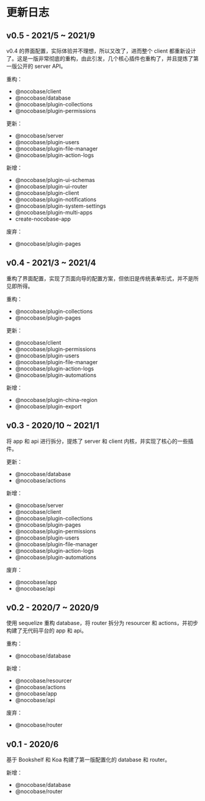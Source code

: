 
# 更新日志

## v0.5 - 2021/5 ~ 2021/9

v0.4 的界面配置，实际体验并不理想，所以又改了，进而整个 client 都重新设计了。这是一版非常彻底的重构，由此引发，几个核心插件也重构了，并且提炼了第一版公开的 server API。

重构：

- @nocobase/client
- @nocobase/database
- @nocobase/plugin-collections
- @nocobase/plugin-permissions

更新：

- @nocobase/server
- @nocobase/plugin-users
- @nocobase/plugin-file-manager
- @nocobase/plugin-action-logs

新增：

- @nocobase/plugin-ui-schemas
- @nocobase/plugin-ui-router
- @nocobase/plugin-client
- @nocobase/plugin-notifications
- @nocobase/plugin-system-settings
- @nocobase/plugin-multi-apps
- create-nocobase-app

废弃：

- @nocobase/plugin-pages

## v0.4 - 2021/3 ~ 2021/4

重构了界面配置，实现了页面向导的配置方案，但依旧是传统表单形式，并不是所见即所得。

重构：

- @nocobase/plugin-collections
- @nocobase/plugin-pages

更新：

- @nocobase/client
- @nocobase/plugin-permissions
- @nocobase/plugin-users
- @nocobase/plugin-file-manager
- @nocobase/plugin-action-logs
- @nocobase/plugin-automations

新增：

- @nocobase/plugin-china-region
- @nocobase/plugin-export

## v0.3 - 2020/10 ~ 2021/1

将 app 和 api 进行拆分，提炼了 server 和 client 内核，并实现了核心的一些插件。

更新：

- @nocobase/database
- @nocobase/actions

新增：

- @nocobase/server
- @nocobase/client
- @nocobase/plugin-collections
- @nocobase/plugin-pages
- @nocobase/plugin-permissions
- @nocobase/plugin-users
- @nocobase/plugin-file-manager
- @nocobase/plugin-action-logs
- @nocobase/plugin-automations

废弃：

- @nocobase/app
- @nocobase/api

## v0.2 - 2020/7 ~ 2020/9

使用 sequelize 重构 database，将 router 拆分为 resourcer 和 actions，并初步构建了无代码平台的 app 和 api。

重构：

- @nocobase/database

新增：

- @nocobase/resourcer
- @nocobase/actions
- @nocobase/app
- @nocobase/api

废弃：

- @nocobase/router

## v0.1 - 2020/6

基于 Bookshelf 和 Koa 构建了第一版配置化的 database 和 router。

新增：

- @nocobase/database
- @nocobase/router
